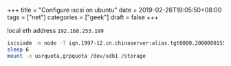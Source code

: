 +++
title = "Configure iscsi on ubuntu"
date = 2019-02-26T19:05:50+08:00
tags = ["net"]
categories = ["geek"]
draft = false
+++

local eth address `192.168.253.199`

```bash
iscsiadm -m node -T iqn.1997-12.cn.chinaserver:alias.tgt0000.20000001555b42ee -p 192.168.253.200 --login
sleep 6
mount -o usrquota,grpquota /dev/sdb1 /storage
```
